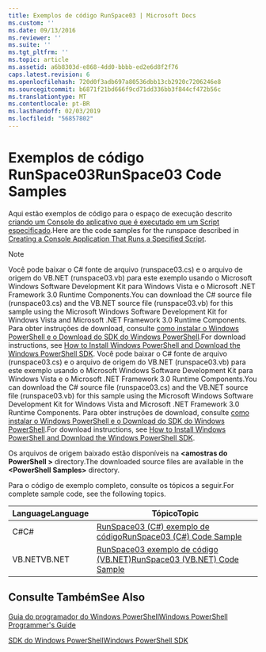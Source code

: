 ```yaml
---
title: Exemplos de código RunSpace03 | Microsoft Docs
ms.custom: ''
ms.date: 09/13/2016
ms.reviewer: ''
ms.suite: ''
ms.tgt_pltfrm: ''
ms.topic: article
ms.assetid: a6b8303d-e868-4dd0-bbbb-ed2e6d8f2f76
caps.latest.revision: 6
ms.openlocfilehash: 720d0f3adb697a80536dbb13cb2920c7206246e8
ms.sourcegitcommit: b6871f21bd666f9cd71dd336bb3f844cf472b56c
ms.translationtype: MT
ms.contentlocale: pt-BR
ms.lasthandoff: 02/03/2019
ms.locfileid: "56857802"
---
```

# <a name="runspace03-code-samples"></a><span data-ttu-id="a1442-102">Exemplos de código RunSpace03</span><span class="sxs-lookup"><span data-stu-id="a1442-102">RunSpace03 Code Samples</span></span>

<span data-ttu-id="a1442-103">Aqui estão exemplos de código para o espaço de execução descrito [criando um Console do aplicativo que é executado em um Script especificado](http://msdn.microsoft.com/en-us/a93e6006-36db-4bcc-b9da-c5bebf4ffd68).</span><span class="sxs-lookup"><span data-stu-id="a1442-103">Here are the code samples for the runspace described in [Creating a Console Application That Runs a Specified Script](http://msdn.microsoft.com/en-us/a93e6006-36db-4bcc-b9da-c5bebf4ffd68).</span></span>

> [!NOTE]
> <span data-ttu-id="a1442-104">Você pode baixar o C# fonte de arquivo (runspace03.cs) e o arquivo de origem do VB.NET (runspace03.vb) para este exemplo usando o Microsoft Windows Software Development Kit para Windows Vista e o Microsoft .NET Framework 3.0 Runtime Components.</span><span class="sxs-lookup"><span data-stu-id="a1442-104">You can download the C# source file (runspace03.cs) and the VB.NET source file (runspace03.vb) for this sample using the Microsoft Windows Software Development Kit for Windows Vista and Microsoft .NET Framework 3.0 Runtime Components.</span></span> <span data-ttu-id="a1442-105">Para obter instruções de download, consulte [como instalar o Windows PowerShell e o Download do SDK do Windows PowerShell](/powershell/developer/installing-the-windows-powershell-sdk).</span><span class="sxs-lookup"><span data-stu-id="a1442-105">For download instructions, see [How to Install Windows PowerShell and Download the Windows PowerShell SDK](/powershell/developer/installing-the-windows-powershell-sdk).</span></span>
> <span data-ttu-id="a1442-106">Você pode baixar o C# fonte de arquivo (runspace03.cs) e o arquivo de origem do VB.NET (runspace03.vb) para este exemplo usando o Microsoft Windows Software Development Kit para Windows Vista e o Microsoft .NET Framework 3.0 Runtime Components.</span><span class="sxs-lookup"><span data-stu-id="a1442-106">You can download the C# source file (runspace03.cs) and the VB.NET source file (runspace03.vb) for this sample using the Microsoft Windows Software Development Kit for Windows Vista and Microsoft .NET Framework 3.0 Runtime Components.</span></span> <span data-ttu-id="a1442-107">Para obter instruções de download, consulte [como instalar o Windows PowerShell e o Download do SDK do Windows PowerShell](/powershell/developer/installing-the-windows-powershell-sdk).</span><span class="sxs-lookup"><span data-stu-id="a1442-107">For download instructions, see [How to Install Windows PowerShell and Download the Windows PowerShell SDK](/powershell/developer/installing-the-windows-powershell-sdk).</span></span>
>
> <span data-ttu-id="a1442-108">Os arquivos de origem baixado estão disponíveis na  **\<amostras do PowerShell >** directory.</span><span class="sxs-lookup"><span data-stu-id="a1442-108">The downloaded source files are available in the **\<PowerShell Samples>** directory.</span></span>

<span data-ttu-id="a1442-109">Para o código de exemplo completo, consulte os tópicos a seguir.</span><span class="sxs-lookup"><span data-stu-id="a1442-109">For complete sample code, see the following topics.</span></span>

|<span data-ttu-id="a1442-110">Language</span><span class="sxs-lookup"><span data-stu-id="a1442-110">Language</span></span>|<span data-ttu-id="a1442-111">Tópico</span><span class="sxs-lookup"><span data-stu-id="a1442-111">Topic</span></span>|
|--------------|-----------|
|<span data-ttu-id="a1442-112">C#</span><span class="sxs-lookup"><span data-stu-id="a1442-112">C#</span></span>|[<span data-ttu-id="a1442-113">RunSpace03 (C#) exemplo de código</span><span class="sxs-lookup"><span data-stu-id="a1442-113">RunSpace03 (C#) Code Sample</span></span>](./runspace03-csharp-code-sample.md)|
|<span data-ttu-id="a1442-114">VB.NET</span><span class="sxs-lookup"><span data-stu-id="a1442-114">VB.NET</span></span>|[<span data-ttu-id="a1442-115">RunSpace03 exemplo de código (VB.NET)</span><span class="sxs-lookup"><span data-stu-id="a1442-115">RunSpace03 (VB.NET) Code Sample</span></span>](./runspace03-vb-net-code-sample.md)|

## <a name="see-also"></a><span data-ttu-id="a1442-116">Consulte Também</span><span class="sxs-lookup"><span data-stu-id="a1442-116">See Also</span></span>

[<span data-ttu-id="a1442-117">Guia do programador do Windows PowerShell</span><span class="sxs-lookup"><span data-stu-id="a1442-117">Windows PowerShell Programmer's Guide</span></span>](./windows-powershell-programmer-s-guide.md)

[<span data-ttu-id="a1442-118">SDK do Windows PowerShell</span><span class="sxs-lookup"><span data-stu-id="a1442-118">Windows PowerShell SDK</span></span>](../windows-powershell-reference.md)